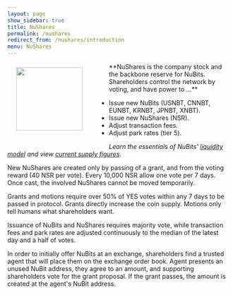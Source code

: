 ```yaml
---
layout: page
show_sidebar: true
title: NuShares
permalink: /nushares
redirect_from: /nushares/introduction
menu: NuShares
---
```

<img src="{{ site.url }}{{ site.baseurl }}/assets/nushares-logo-full-150-twotone.png" width="150" height="143" alt="" style="float: left; margin: 10px 60px 40px 20px">
**NuShares is the company stock and the backbone reserve for NuBits. Shareholders control the network by voting, and have power to …**

- Issue new NuBits (USNBT, CNNBT, EUNBT, KRNBT, JPNBT, XNBT).
- Issue new NuShares (NSR).
- Adjust transaction fees.
- Adjust park rates (tier 5).

*Learn the essentials of NuBits' [liquidity model](https://discuss.nubits.com/t/nubits-liquidity-model/5395) and view [current supply figures](https://nubits.com/supply).*

New NuShares are created only by passing of a grant, and from the voting reward (40 NSR per vote). Every 10,000 NSR allow one vote per 7 days. Once cast, the involved NuShares cannot be moved temporarily.

Grants and motions require over 50% of YES votes within any 7 days to be passed in protocol. Grants directly increase the coin supply. Motions only tell humans what shareholders want.

Issuance of NuBits and NuShares requires majority vote, while transaction fees and park rates are adjusted continuously to the median of the latest day and a half of votes.

In order to initially offer NuBits at an exchange, shareholders find a trusted agent that will place them on the exchange order book. Agent presents an unused NuBit address, they agree to an amount, and supporting shareholders vote for the grant proposal. If the grant passes, the amount is created at the agent's NuBit address.
